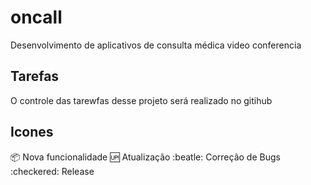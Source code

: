 # oncall
Desenvolvimento de aplicativos de consulta médica video conferencia

## Tarefas
O controle das tarewfas desse projeto será realizado no gitihub

## Icones
:package: Nova funcionalidade
:up: Atualização
:beatle: Correção de Bugs
:checkered: Release

